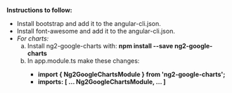 <strong>Instructions to follow: </strong>
<ul>
  <li>Install bootstrap and add it to the angular-cli.json. </li>
  <li>Install font-awesome and add it to the angular-cli.json. </li>
  <li>
     <em>For charts: </em>
     <ol type="a">
       <li>Install ng2-google-charts with: <strong>npm install --save ng2-google-charts</strong></li>
       <li>In app.module.ts make these changes: 
         <strong>
           <ul>
             <li>import { Ng2GoogleChartsModule } from 'ng2-google-charts';</li>
             <li>imports: [ ... Ng2GoogleChartsModule, ... ]</li>
           </ul>
         </strong>
       </li>
     </ol>
  </li>
</ul>
